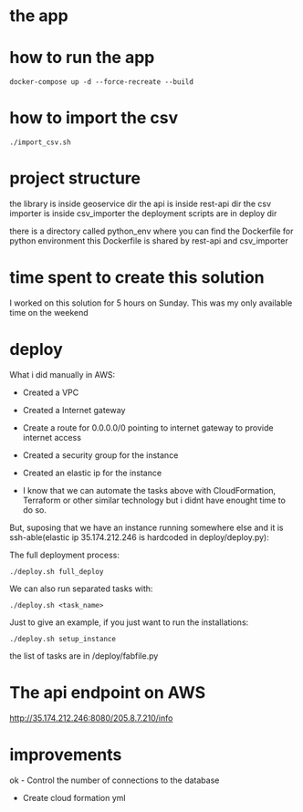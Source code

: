 # the app

# how to run the app

```docker-compose up -d --force-recreate --build```

# how to import the csv 

```./import_csv.sh```

# project structure

the library is inside geoservice dir
the api is inside rest-api dir
the csv importer is inside csv_importer
the deployment scripts are in deploy dir

there is a directory called python_env where you can find the Dockerfile for python environment
this Dockerfile is shared by rest-api and csv_importer

# time spent to create this solution

I worked on this solution for 5 hours on Sunday. This was my only available time on the weekend

# deploy

What i did manually in AWS:

- Created a VPC
- Created a Internet gateway
- Create a route for 0.0.0.0/0 pointing to internet gateway to provide internet access
- Created a security group for the instance
- Created an elastic ip for the instance

- I know that we can automate the tasks above with CloudFormation, Terraform or other similar technology but i didnt have 
enought time to do so.

But, suposing that we have an instance running somewhere else and it is ssh-able(elastic ip 35.174.212.246 is hardcoded in deploy/deploy.py):

The full deployment process:

```./deploy.sh full_deploy```

We can also run separated tasks with:
    
```./deploy.sh <task_name>```

Just to give an example, if you just want to run the installations:

```./deploy.sh setup_instance```

the list of tasks are in /deploy/fabfile.py

# The api endpoint on AWS

http://35.174.212.246:8080/205.8.7.210/info

# improvements

ok - Control the number of connections to the database
- Create cloud formation yml 
